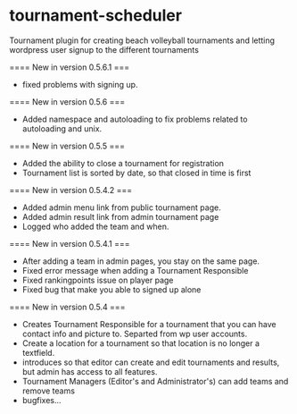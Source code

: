 tournament-scheduler
====================

Tournament plugin for creating beach volleyball tournaments and letting wordpress user signup to the different tournaments

==== New in version 0.5.6.1 ===
 * fixed problems with signing up.


==== New in version 0.5.6 ===
 * Added namespace and autoloading to fix problems related to autoloading and unix.

==== New in version 0.5.5 ===

 * Added the ability to close a tournament for registration
 * Tournament list is sorted by date, so that closed in time is first

==== New in version 0.5.4.2 ===
 * Added admin menu link from public tournament page.
 * Added admin result link from admin tournament page
 * Logged who added the team and when.

==== New in version 0.5.4.1 ===
 * After adding a team in admin pages, you stay on the same page.
 * Fixed error message when adding a Tournament Responsible
 * Fixed rankingpoints issue on player page
 * Fixed bug that make you able to signed up alone

==== New in version 0.5.4 ===

 * Creates Tournament Responsible for a tournament that you can have contact info and picture to. Separted from wp user accounts.
 * Create a location for a tournament so that location is no longer a textfield.
 * introduces so that editor can create and edit tournaments and results, but admin has access to all features.
 * Tournament Managers (Editor's and Administrator's) can add teams and remove teams
 * bugfixes...





